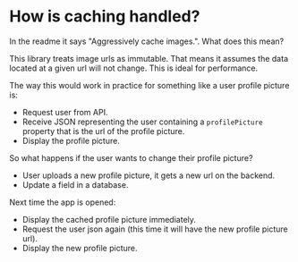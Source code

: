 # How is caching handled?

In the readme it says "Aggressively cache images.". What does this mean?

This library treats image urls as immutable.
That means it assumes the data located at a given url will not change.
This is ideal for performance.

The way this would work in practice for something like a user profile picture is:

- Request user from API.
- Receive JSON representing the user containing a `profilePicture` property that is the url of the profile picture.
- Display the profile picture.

So what happens if the user wants to change their profile picture?

- User uploads a new profile picture, it gets a new url on the backend.
- Update a field in a database.

Next time the app is opened:

- Display the cached profile picture immediately.
- Request the user json again (this time it will have the new profile picture url).
- Display the new profile picture.
